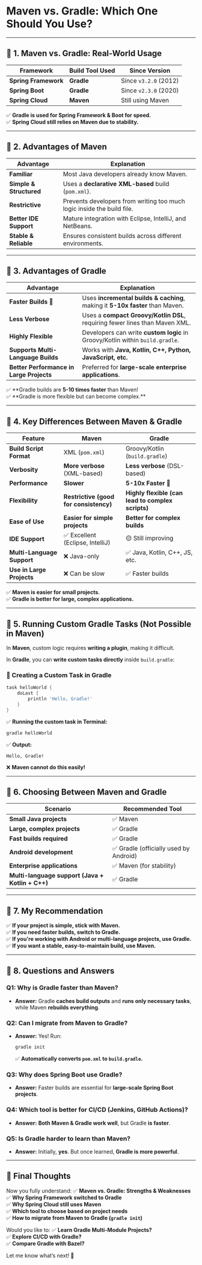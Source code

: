 # Maven vs. Gradle: Which One Should You Use?

---

## **📌 1. Maven vs. Gradle: Real-World Usage**

| **Framework**        | **Build Tool Used** | **Since Version**     |
| -------------------- | ------------------- | --------------------- |
| **Spring Framework** | **Gradle**          | Since `v3.2.0` (2012) |
| **Spring Boot**      | **Gradle**          | Since `v2.3.0` (2020) |
| **Spring Cloud**     | **Maven**           | Still using Maven     |

✅ **Gradle is used for Spring Framework & Boot for speed.**  
✅ **Spring Cloud still relies on Maven due to stability.**

---

## **📌 2. Advantages of Maven**

| **Advantage**           | **Explanation**                                                        |
| ----------------------- | ---------------------------------------------------------------------- |
| **Familiar**            | Most Java developers already know Maven.                               |
| **Simple & Structured** | Uses a **declarative XML-based** build (`pom.xml`).                    |
| **Restrictive**         | Prevents developers from writing too much logic inside the build file. |
| **Better IDE Support**  | Mature integration with Eclipse, IntelliJ, and NetBeans.               |
| **Stable & Reliable**   | Ensures consistent builds across different environments.               |

---

## **📌 3. Advantages of Gradle**

| **Advantage**                            | **Explanation**                                                               |
| ---------------------------------------- | ----------------------------------------------------------------------------- |
| **Faster Builds** 🚀                     | Uses **incremental builds & caching**, making it **5-10x faster** than Maven. |
| **Less Verbose**                         | Uses a **compact Groovy/Kotlin DSL**, requiring fewer lines than Maven XML.   |
| **Highly Flexible**                      | Developers can write **custom logic** in Groovy/Kotlin within `build.gradle`. |
| **Supports Multi-Language Builds**       | Works with **Java, Kotlin, C++, Python, JavaScript, etc.**                    |
| **Better Performance in Large Projects** | Preferred for **large-scale enterprise applications**.                        |

✅ **Gradle builds are **5-10 times faster** than Maven!  
✅ **Gradle is more flexible but can become complex.\*\*

---

## **📌 4. Key Differences Between Maven & Gradle**

| **Feature**                | **Maven**                              | **Gradle**                                        |
| -------------------------- | -------------------------------------- | ------------------------------------------------- |
| **Build Script Format**    | XML (`pom.xml`)                        | Groovy/Kotlin (`build.gradle`)                    |
| **Verbosity**              | **More verbose** (XML-based)           | **Less verbose** (DSL-based)                      |
| **Performance**            | **Slower**                             | **5-10x Faster** 🚀                               |
| **Flexibility**            | **Restrictive (good for consistency)** | **Highly flexible (can lead to complex scripts)** |
| **Ease of Use**            | **Easier for simple projects**         | **Better for complex builds**                     |
| **IDE Support**            | ✅ Excellent (Eclipse, IntelliJ)       | 🟡 Still improving                                |
| **Multi-Language Support** | ❌ Java-only                           | ✅ Java, Kotlin, C++, JS, etc.                    |
| **Use in Large Projects**  | ❌ Can be slow                         | ✅ Faster builds                                  |

✅ **Maven is easier for small projects.**  
✅ **Gradle is better for large, complex applications.**

---

## **📌 5. Running Custom Gradle Tasks (Not Possible in Maven)**

In **Maven**, custom logic requires **writing a plugin**, making it difficult.

In **Gradle**, you can **write custom tasks directly** inside `build.gradle`:

### **🔹 Creating a Custom Task in Gradle**

```groovy
task helloWorld {
    doLast {
        println 'Hello, Gradle!'
    }
}
```

✅ **Running the custom task in Terminal:**

```sh
gradle helloWorld
```

✅ **Output:**

```
Hello, Gradle!
```

❌ **Maven cannot do this easily!**

---

## **📌 6. Choosing Between Maven and Gradle**

| **Scenario**                                     | **Recommended Tool**                   |
| ------------------------------------------------ | -------------------------------------- |
| **Small Java projects**                          | ✅ Maven                               |
| **Large, complex projects**                      | ✅ Gradle                              |
| **Fast builds required**                         | ✅ Gradle                              |
| **Android development**                          | ✅ Gradle (officially used by Android) |
| **Enterprise applications**                      | ✅ Maven (for stability)               |
| **Multi-language support (Java + Kotlin + C++)** | ✅ Gradle                              |

---

## **📌 7. My Recommendation**

✅ **If your project is simple, stick with Maven.**  
✅ **If you need faster builds, switch to Gradle.**  
✅ **If you're working with Android or multi-language projects, use Gradle.**  
✅ **If you want a stable, easy-to-maintain build, use Maven.**

---

## **📌 8. Questions and Answers**

### **Q1: Why is Gradle faster than Maven?**

- **Answer:** Gradle **caches build outputs** and **runs only necessary tasks**,
  while Maven **rebuilds everything**.

### **Q2: Can I migrate from Maven to Gradle?**

- **Answer:** Yes! Run:
  ```sh
  gradle init
  ```
  ✅ **Automatically converts `pom.xml` to `build.gradle`.**

### **Q3: Why does Spring Boot use Gradle?**

- **Answer:** Faster builds are essential for **large-scale Spring Boot
  projects**.

### **Q4: Which tool is better for CI/CD (Jenkins, GitHub Actions)?**

- **Answer:** **Both Maven & Gradle work well**, but Gradle **is faster**.

### **Q5: Is Gradle harder to learn than Maven?**

- **Answer:** Initially, **yes**. But once learned, **Gradle is more powerful**.

---

## **🚀 Final Thoughts**

Now you fully understand: ✅ **Maven vs. Gradle: Strengths & Weaknesses**  
✅ **Why Spring Framework switched to Gradle**  
✅ **Why Spring Cloud still uses Maven**  
✅ **Which tool to choose based on project needs**  
✅ **How to migrate from Maven to Gradle (`gradle init`)**

Would you like to: ✅ **Learn Gradle Multi-Module Projects?**  
✅ **Explore CI/CD with Gradle?**  
✅ **Compare Gradle with Bazel?**

Let me know what’s next! 🚀
